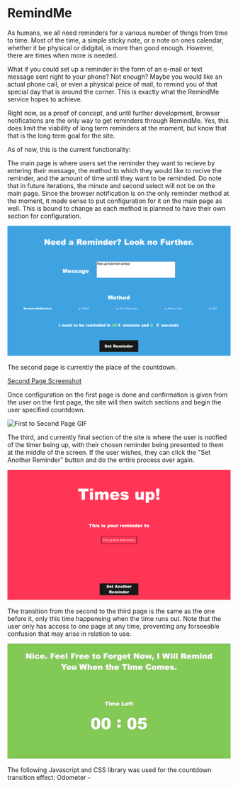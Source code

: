 # RemindMe
 
 As humans, we all need reminders for a various number of things from time to time. Most of the time, a simple sticky note, or a note on ones calendar, whether it be physical or didgital, is more than good enough. However, there are times when more is needed. 

 What if you could set up a reminder in the form of an e-mail or text message sent right to your phone? Not enough? Maybe you would like an actual phone call, or even a physical peice of mail, to remind you of that special day that is around the corner. This is exactly what the RemindMe service hopes to achieve. 

 Right now, as a proof of concept, and until further development, browser notifications are the only way to get reminders through RemindMe. Yes, this does limit the viability of long term reminders at the moment, but know that that is the long term goal for the site.

 As of now, this is the current functionality:

 The main page is where users set the reminder they want to recieve by entering their message, the method to which they would like to recive the reminder, and the amount of time until they want to be reminded. Do note that in future iterations, the minute and second select will not be on the main page. Since the browser notification is on the only reminder method at the moment, it made sense to put configuration for it on the main page as well. This is bound to change as each method is planned to have their own section for configuration.

 ![First Page Screenshot](/resources/Pics_&_GIFS/First_Page.png)

 The second page is currently the place of the countdown.

 [Second Page Screenshot](/resources/Pics_&_GIFS/Second_Page.png)

 Once configuration on the first page is done and confirmation is given from the user on the first page, the site will then switch sections and begin the user specified countdown.

 ![First to Second Page GIF](/resources/Pics_&_GIFS/RemindMeGif1.gif)

 The third, and currently final section of the site is where the user is notified of the timer being up, with their chosen reminder being presented to them at the middle of the screen. If the user wishes, they can click the "Set Another Reminder" button and do the entire process over again.

 ![Third Page Screenshot](/resources/Pics_&_GIFS/Third_Page.png)

 The transition from the second to the third page is the same as the one before it, only this time happeneing when the time runs out. Note that the user only has access to one page at any time, preventing any forseeable confusion that may arise in relation to use.

 ![Second to Third Page GIF](/resources/Pics_&_GIFS/RemindMeGif2.gif)


The following Javascript and CSS library was used for the countdown transition effect:
Odometer - [](https://github.hubspot.com/odometer/)
